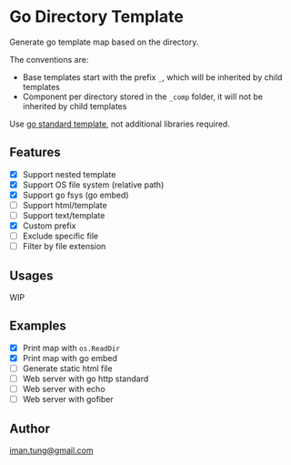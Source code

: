 # Go Directory Template 

Generate go template map based on the directory. 

The conventions are:
- Base templates start with the prefix `_`, which will be inherited by child templates
- Component per directory stored in the `_comp` folder, it will not be inherited by child templates

Use [go standard template](https://pkg.go.dev/html/template), not additional libraries required.

## Features

- [x] Support nested template
- [x] Support OS file system (relative path)
- [x] Support go fsys (go embed)
- [ ] Support html/template
- [ ] Support text/template
- [x] Custom prefix
- [ ] Exclude specific file
- [ ] Filter by file extension

## Usages 

WIP

## Examples

- [x] Print map with `os.ReadDir`
- [x] Print map with go embed
- [ ] Generate static html file 
- [ ] Web server with go http standard 
- [ ] Web server with echo 
- [ ] Web server with gofiber

## Author

iman.tung@gmail.com